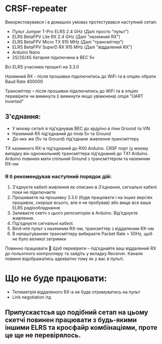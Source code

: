 # CRSF-repeater

Використовувався і в домашніх умовах протестувався наступний сетап:
- Пульт Jumper T-Pro ELRS 2.4 GHz (Далі просто "пульт")
- ELRS BetaFPV Lite RX 2.4 GHz (Далі "наземний RX")
- ELRS BetaFPV Micro TX 915 MHz (Далі "трансміттер")
- ELRS BetaFPV SuperD RX 915 MHz (Далі "віддалений RX")
- Arduino Nano
- 2S/3S/4S батарея підключена в BEC 5v

Всі ELRS учасники прошиті на 3.3.0

Наземний RX - після прошивки підключитись до WiFi та в опціях обрати Baud Rate 400000

Трансміттер – після прошивки підключитись до WiFi та в опціях перевірити чи вимкнута (і вимкнути якщо увімкнена) опція "UART Inverted"

## З'єднання:
- У моєму сетапі я під'єднував BEC до ардуїно в піни Ground та VIN
- Наземний RX під'єднаний до пінів 5v та Ground
- До них же (5v та Ground) під'єднане живлення трансміттеру

TX наземного RX-а під'єднаний до RX0 Arduino. CRSF порт (у моєму випадку він одножильний) трансміттера під'єднаний до TX1 Arduino. Arduino повинен мати спільний Ground з трансміттером та наземним RX-ом

### Я б рекомендував наступний порядок дій:
1. З'єднуєте кабелі живлення як описано в *З'єднання*, сигнальні кабелі поки не підключаєте
2. Прошиваєте на прошивку 3.3.0 (буде працювати і на інших версіях прошивок, скоріше всього, але я не пробував) або вище все ваше ELRS радіообладнання
3. Заливаєте скетч з цього репозиторію в Arduino. Від'єднуєте живлення.
4. Під'єднуєте сигнальні кабелі.
5. Bind-ите пульт з наземним RX-ом, трансміттер з віддаленим RX-ом
6. В налаштуваннях трансміттеру вибираєте Packet Rate > 50Hz, щоб не було великої затримки

Повинно працювати 🙂
Щоб перевірити – під'єднайте ваш віддалений RX до польотного контроллеру та зайдіть у вкладку Receiver. Канали повинні відображатись адекватно тому як у вас в пульті.

# Що не буде працювати:
- Телеметрія віддаленого RX-а не буде отримуватись на пульт
- Link negotiation ітд

## Припускаєтсья що подібний сетап на цьому скетчі повинен працювати з будь-якими іншими ELRS та кросфайр комбінаціями, проте це ще не перевірялось.
